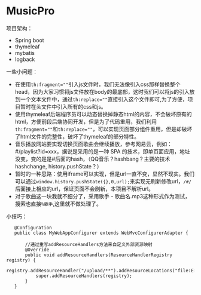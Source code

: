 # MusicPro
项目架构：
* Spring boot
* thymeleaf
* mybatis
* logback



一些小问题：
* 在使用```th:fragment=""```引入js文件时，我们无法像引入css那样替换整个head，因为大家习惯将js文件放在body的最底部，这时我们可以将js的引入放到一个文本文件中，通过```th:replace=""```直接引入这个文件即可,为了方便，项目暂时在头文件中引入所有的css和js。
* 使用thymeleaf后端程序员可以动态替换掉静态html的内容，不会破坏原有的html，方便前段后端协同开发，但是为了代码重用，我们利用```th:fragment=""```和```th:replace=""```，可以实现页面部分组件重用，但是却破坏了html文件的完整性，破坏了thymeleaf的部分特性。
* 音乐播放网站要实现切换页面歌曲会继续播放，参考网易云，例如：#/playlist?id=xxx，据说是采用的是一种 SPA 的技术，即单页面应用，地址没变，变的是是#后面的hash，（QQ音乐？hashbang？主要的技术hashchange, history.pushState？）
* 暂时的一种思路：使用iframe可以实现，但是url一直不变，显然不现实。我们可以通过```window.history.pushState({},0,url);```来实现无刷新修改url，```/#/```后面接上相应的url，保证页面不会刷新，本项目不解析url。
* 对于歌曲这一块我就不细分了，采用歌手 - 歌曲名.mp3这种形式作为测试，搜索也直接```%歌手```,这里就不做处理了。



小技巧：
```
   @Configuration
   public class MyWebAppConfigurer extends WebMvcConfigurerAdapter {
   
       //通过重写addResourceHandlers方法来自定义外部资源映射
       @Override
       public void addResourceHandlers(ResourceHandlerRegistry registry) {
           registry.addResourceHandler("/upload/**").addResourceLocations("file:E:/upload/");
           super.addResourceHandlers(registry);
       }
   }
```
